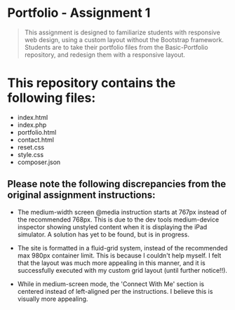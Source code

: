 # Portfolio - Assignment 1

> This assignment is designed to familiarize students with responsive web design, using a custom layout without the Bootstrap framework.  Students are to take their portfolio files from the Basic-Portfolio repository, and redesign them with a responsive layout.

# This repository contains the following files:

 * index.html
 * index.php
 * portfolio.html
 * contact.html
 * reset.css
 * style.css
 * composer.json

## Please note the following discrepancies from the original assignment instructions:

 * The medium-width screen @media instruction starts at 767px instead of the recommended 768px.  This is due to the dev tools medium-device inspector showing unstyled content when it is displaying the iPad simulator. A solution has yet to be found, but is in progress.

 * The site is formatted in a fluid-grid system, instead of the recommended max 980px container limit.  This is because I couldn't help myself.  I felt that the layout was much more appealing in this manner, and it is successfully executed with my custom grid layout (until further notice!!).

 * While in medium-screen mode, the 'Connect With Me' section is centered instead of left-aligned per the instructions. I believe this is visually more appealing.